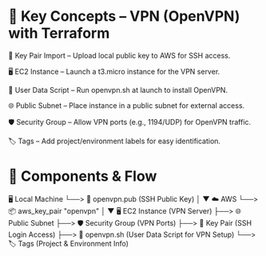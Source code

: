# 🔐 Key Concepts – VPN (OpenVPN) with Terraform

🔑 Key Pair Import – Upload local public key to AWS for SSH access.

🖥️ EC2 Instance – Launch a t3.micro instance for the VPN server.

📄 User Data Script – Run openvpn.sh at launch to install OpenVPN.

🌐 Public Subnet – Place instance in a public subnet for external access.

🛡️ Security Group – Allow VPN ports (e.g., 1194/UDP) for OpenVPN traffic.

🏷️ Tags – Add project/environment labels for easy identification.


# 🧱 Components & Flow

 🖥️ Local Machine
   └──> 🔑 openvpn.pub (SSH Public Key)
             │
           ▼
 ☁️ AWS
   └──> 📦 aws_key_pair "openvpn"
             │
             ▼
 🖥️ EC2 Instance (VPN Server)
   ├──> 🌐 Public Subnet
   ├──> 🛡️ Security Group (VPN Ports)
   ├──> 🔑 Key Pair (SSH Login Access)
   ├──> 📄 openvpn.sh (User Data Script for VPN Setup)
   └──> 🏷️ Tags (Project & Environment Info)